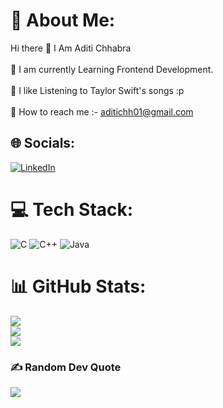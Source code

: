 # 💫 About Me:
Hi there 👋 I Am Aditi Chhabra<br><br>🌱 I am currently Learning Frontend Development.<br><br>🤝 I like Listening to Taylor Swift's songs :p<br><br>📨 How to reach me :- aditichh01@gmail.com


## 🌐 Socials:
[![LinkedIn](https://img.shields.io/badge/LinkedIn-%230077B5.svg?logo=linkedin&logoColor=white)](https://linkedin.com/in/aditi-chhabra-2a33661a6) 

# 💻 Tech Stack:
![C](https://img.shields.io/badge/c-%2300599C.svg?style=for-the-badge&logo=c&logoColor=white) ![C++](https://img.shields.io/badge/c++-%2300599C.svg?style=for-the-badge&logo=c%2B%2B&logoColor=white) ![Java](https://img.shields.io/badge/java-%23ED8B00.svg?style=for-the-badge&logo=openjdk&logoColor=white)
# 📊 GitHub Stats:
![](https://github-readme-stats.vercel.app/api?username=AditiChhabra&theme=dark&hide_border=false&include_all_commits=false&count_private=false)<br/>
![](https://github-readme-streak-stats.herokuapp.com/?user=AditiChhabra&theme=dark&hide_border=false)<br/>
![](https://github-readme-stats.vercel.app/api/top-langs/?username=AditiChhabra&theme=dark&hide_border=false&include_all_commits=false&count_private=false&layout=compact)

### ✍️ Random Dev Quote
![](https://quotes-github-readme.vercel.app/api?type=horizontal&theme=gruvbox)

<!-- Proudly created with GPRM ( https://gprm.itsvg.in ) -->
